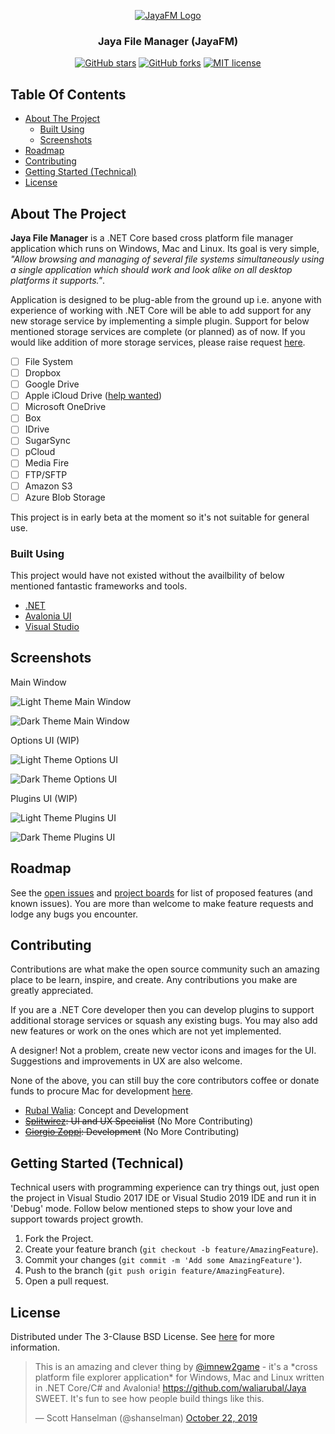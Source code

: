 <p align="center">
  <a href="https://github.com/nullvoid-creations/Jaya" target="_blank">
    <img src="/doc/Logo.png" alt="JayaFM Logo" >
  </a>
</p>
<h3 align="center">Jaya File Manager (JayaFM)</h3>
<p align="center">
  <a href="https://github.com/waliarubal/Jaya/stargazers" target="_blank"><img alt="GitHub stars" src="https://img.shields.io/github/stars/waliarubal/Jaya"></a>
  <a href="https://github.com/waliarubal/Jaya/network" target="_blank"><img alt="GitHub forks" src="https://img.shields.io/github/forks/waliarubal/Jaya"></a>
  <a href="/LICENSE.md" target="_blank"><img alt="MIT license" src="https://img.shields.io/github/license/waliarubal/Jaya"></a>
</p>

## Table Of Contents

* [About The Project](#about-the-project)
  * [Built Using](#built-using)
  * [Screenshots](#screenshots)
* [Roadmap](#roadmap)
* [Contributing](#contributing)
* [Getting Started (Technical)](#getting-started)
* [License](#license)

## About The Project

**Jaya File Manager** is a .NET Core based cross platform file manager application which runs on Windows, Mac and Linux. Its goal is very simple, *"Allow browsing and managing of several file systems simultaneously using a single application which should work and look alike on all desktop platforms it supports."*.

Application is designed to be plug-able from the ground up i.e. anyone with experience of working with .NET Core will be able to add support for any new storage service by implementing a simple plugin. Support for below mentioned storage services are complete (or planned) as of now. If you would like addition of more storage services, please raise request [here](https://github.com/nullvoid-creations/Jaya/issues).
- [ ] File System
- [ ] Dropbox
- [ ] Google Drive
- [ ] Apple iCloud Drive ([help wanted](https://github.com/nullvoid-creations/Jaya/issues/17))
- [ ] Microsoft OneDrive
- [ ] Box
- [ ] IDrive
- [ ] SugarSync
- [ ] pCloud
- [ ] Media Fire
- [ ] FTP/SFTP
- [ ] Amazon S3
- [ ] Azure Blob Storage

This project is in early beta at the moment so it's not suitable for general use.

### Built Using

This project would have not existed without the availbility of below mentioned fantastic frameworks and tools.

* [.NET](https://github.com/dotnet/core)
* [Avalonia UI](https://avaloniaui.net/)
* [Visual Studio](https://visualstudio.microsoft.com/vs/)

## Screenshots

Main Window

![Light Theme Main Window](/doc/MainUI_Light.png)

![Dark Theme Main Window](/doc/MainUI_Dark.png)

Options UI (WIP)

![Light Theme Options UI](/doc/Options_Light.png)

![Dark Theme Options UI](/doc/Options_Dark.png)

Plugins UI (WIP)

![Light Theme Plugins UI](/doc/Plugins_Light.png)

![Dark Theme Plugins UI](/doc/Plugins_Dark.png)

## Roadmap

See the [open issues](https://github.com/waliarubal/Jaya/issues) and [project boards](https://github.com/waliarubal/Jaya/projects) for list of proposed features (and known issues). You are more than welcome to make feature requests and lodge any bugs you encounter. 

## Contributing

Contributions are what make the open source community such an amazing place to be learn, inspire, and create. Any contributions you make are greatly appreciated.

If you are a .NET Core developer then you can develop plugins to support additional storage services or squash any existing bugs. You may also add new features or work on the ones which are not yet implemented.

A designer! Not a problem, create new vector icons and images for the UI. Suggestions and improvements in UX are also welcome.

None of the above, you can still buy the core contributors coffee or donate funds to procure Mac for development [here](https://www.paypal.com/cgi-bin/webscr?cmd=_s-xclick&hosted_button_id=DEXCFJ6R48SR2).

* [Rubal Walia](https://github.com/waliarubal): Concept and Development
* ~~[Splitwirez](https://github.com/Splitwirez): UI and UX Specialist~~ (No More Contributing)
* ~~[Giorgio Zoppi](https://github.com/giorgiozoppi): Development~~ (No More Contributing)

## Getting Started (Technical)

Technical users with programming experience can try things out, just open the project in Visual Studio 2017 IDE or Visual Studio 2019 IDE and run it in 'Debug' mode. Follow below mentioned steps to show your love and support towards project growth.

1. Fork the Project.
2. Create your feature branch (`git checkout -b feature/AmazingFeature`).
3. Commit your changes (`git commit -m 'Add some AmazingFeature'`).
4. Push to the branch (`git push origin feature/AmazingFeature`).
5. Open a pull request.

## License

Distributed under The 3-Clause BSD License. See [here](/LICENSE) for more information.

<blockquote>
<p lang="en" dir="ltr">This is an amazing and clever thing by <a href="https://twitter.com/walia_rubal?ref_src=twsrc%5Etfw" target="_blank">@imnew2game</a> - it&#39;s a *cross platform file explorer application* for Windows, Mac and Linux written in .NET Core/C# and Avalonia! <a href="https://github.com/waliarubal/Jaya">https://github.com/waliarubal/Jaya</a> SWEET. It&#39;s fun to see how people build things like this.</p>
&mdash; Scott Hanselman (@shanselman) <a href="https://twitter.com/shanselman/status/1186681229480906753?ref_src=twsrc%5Etfw" target="_blank">October 22, 2019</a>
</blockquote>
